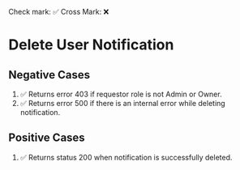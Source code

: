 Check mark: ✅
Cross Mark: ❌


# Delete User Notification

## Negative Cases

1. ✅ Returns error 403 if requestor role is not Admin or Owner.
2. ✅ Returns error 500 if there is an internal error while deleting notification.

## Positive Cases

1. ✅ Returns status 200 when notification is successfully deleted.
